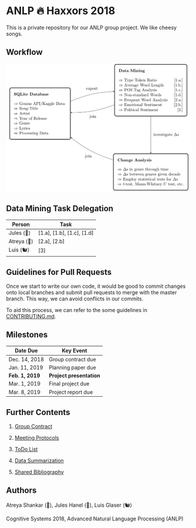 # ANLP :fire: Haxxors 2018

This is a private repository for our ANLP group project. We like cheesy songs.

## Workflow

<img src = "/docs/img/flowchart.jpg" width = "800">

## Data Mining Task Delegation

| Person | Task |
| ------------- | ------------- |
| Jules (🐍) | [1.a], [1.b], [1.c], [1.d]|
| Atreya (🐌) | [2.a], [2.b]|
| Luis (🐿) | [3]|

## Guidelines for Pull Requests

Once we start to write our own code, it would be good to commit changes onto local branches and submit pull requests to merge with the master branch. This way, we can avoid conflicts in our commits.

To aid this process, we can refer to the some guidelines in [CONTRIBUTING.md](CONTRIBUTING.md).

## Milestones

| Date Due | Key Event |
| ------------- | ------------- |
| Dec. 14, 2018 | Group contract due |
| Jan. 11, 2019 | Planning paper due |
| **Feb. 1, 2019** | **Project presentation** |
| Mar. 1, 2019 | Final project due |
| Mar. 8, 2019 | Project report due |

## Further Contents

1. [Group Contract](docs/group_contract.md)

2. [Meeting Protocols](docs/protocols.md)

3. [ToDo List](docs/todos.md)

4. [Data Summarization](docs/data_summary.md)

5. [Shared Bibliography](docs/bibtex.bib)

## Authors

Atreya Shankar (🐌), Jules Hanel (🐍), Luis Glaser (🐿)

Cognitive Systems 2018, Advanced Natural Language Processing (ANLP)
